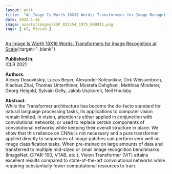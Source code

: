 ```yaml
---
layout: post
title:  "An Image Is Worth 16X16 Words: Transformers for Image Recognition at Scale"
date: 2022-1-16
image: assets/images/ESP_025154_1975_000011.png
tags: [ AI, MinLab ]
---
```


[An Image Is Worth 16X16 Words: Transformers for Image Recognition at Scale](https://arxiv.org/pdf/2010.11929.pdf){:target="_blank"}

**Published in**:   
ICLR 2021

**Authors**:   
Alexey Dosovitskiy, Lucas Beyer, Alexander Kolesnikov, Dirk Weissenborn, Xiaohua Zhai, Thomas Unterthiner, Mostafa Dehghani, Matthias Minderer, Georg Heigold, Sylvain Gelly, Jakob Uszkoreit, Neil Houlsby  

**Abstract**:   
While the Transformer architecture has become the de-facto standard for natural language processing tasks, its applications to computer vision remain limited. In vision, attention is either applied in conjunction with convolutional networks, or used to replace certain components of convolutional networks while keeping their overall structure in place. We show that this reliance on CNNs is not necessary and a pure transformer applied directly to sequences of image patches can perform very well on image classification tasks. When pre-trained on large amounts of data and transferred to multiple mid-sized or small image recognition benchmarks (ImageNet, CIFAR-100, VTAB, etc.), Vision Transformer (ViT) attains excellent results compared to state-of-the-art convolutional networks while requiring substantially fewer computational resources to train. 